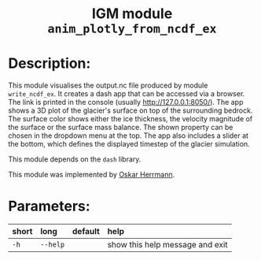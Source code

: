 ### <h1 align="center" id="title">IGM module `anim_plotly_from_ncdf_ex` </h1>

# Description:

This module visualises the output.nc file produced by module `write_ncdf_ex`. It creates a dash app that can be accessed via a browser. 
The link is printed in the console (usually http://127.0.0.1:8050/). The app shows a 3D plot of the glacier's surface 
on top of the surrounding bedrock. The surface color shows either the ice thickness, the velocity magnitude of the surface 
or the surface mass balance. The shown property can be chosen in the dropdown menu at the top. 
The app also includes a slider at the bottom, which defines the displayed timestep of the glacier simulation. 

This module depends on the `dash` library.

This module was implemented by [Oskar Herrmann](https://github.com/ho11laqe). 
# Parameters: 


|short|long|default|help|
| :--- | :--- | :--- | :--- |
|`-h`|`--help`||show this help message and exit|
